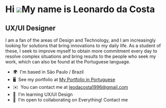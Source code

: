 Hi ![](https://user-images.githubusercontent.com/18350557/176309783-0785949b-9127-417c-8b55-ab5a4333674e.gif)My name is Leonardo da Costa
========================================================================================================================================

UX/UI Designer
--------------

I am a fan of the areas of Design and Technology, and I am increasingly looking for solutions that bring innovations to my daily life. As a student of these, I seek to improve myself to obtain more commitment every day to resolve complex situations and bring results to the people who seek my work, which can also be found at the Portuguese language.

*   🌍  I'm based in São Paulo / Brazil
*   🖥️  See my portfolio at [My Portfolio in Portuguese](https://portfolio-react-rosy-alpha.vercel.app/)
*   ✉️  You can contact me at [leodacosta1996@gmail.com](mailto:leodacosta1996@gmail.com)
*   🧠  I'm learning UX/UI Design
*   🤝  I'm open to collaborating on Everything! Contact me
